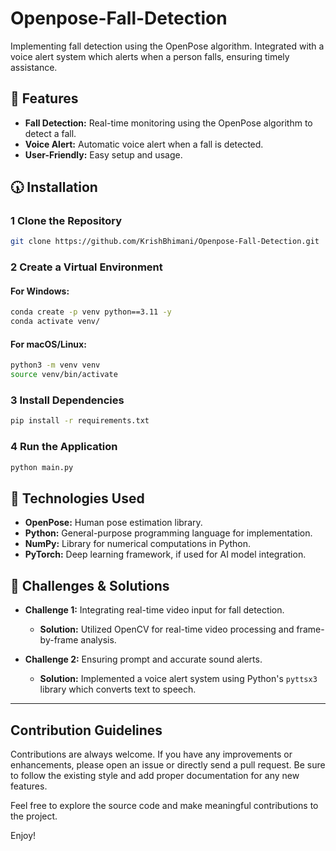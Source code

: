 # **Openpose-Fall-Detection**

Implementing fall detection using the OpenPose algorithm. Integrated with a voice alert system which alerts when a person falls, ensuring timely assistance.

## 🚀 Features

- **Fall Detection:** Real-time monitoring using the OpenPose algorithm to detect a fall.
- **Voice Alert:** Automatic voice alert when a fall is detected.
- **User-Friendly:** Easy setup and usage.

## 🕠️ Installation

### 1 Clone the Repository

```sh
git clone https://github.com/KrishBhimani/Openpose-Fall-Detection.git
```

### 2 Create a Virtual Environment

#### For Windows:
```sh
conda create -p venv python==3.11 -y
conda activate venv/
```

#### For macOS/Linux:
```sh
python3 -m venv venv
source venv/bin/activate
```

### 3 Install Dependencies

```sh
pip install -r requirements.txt
```

### 4 Run the Application

```sh
python main.py
```

## 🔧 Technologies Used

- **OpenPose:** Human pose estimation library.
- **Python:** General-purpose programming language for implementation.
- **NumPy:** Library for numerical computations in Python.
- **PyTorch:** Deep learning framework, if used for AI model integration.
  
## 🚀 Challenges & Solutions

- **Challenge 1:** Integrating real-time video input for fall detection.
  - **Solution:** Utilized OpenCV for real-time video processing and frame-by-frame analysis.
  
- **Challenge 2:** Ensuring prompt and accurate sound alerts.
  - **Solution:** Implemented a voice alert system using Python's `pyttsx3` library which converts text to speech.

---

## Contribution Guidelines

Contributions are always welcome. If you have any improvements or enhancements, please open an issue or directly send a pull request. Be sure to follow the existing style and add proper documentation for any new features.
  
Feel free to explore the source code and make meaningful contributions to the project.

Enjoy!